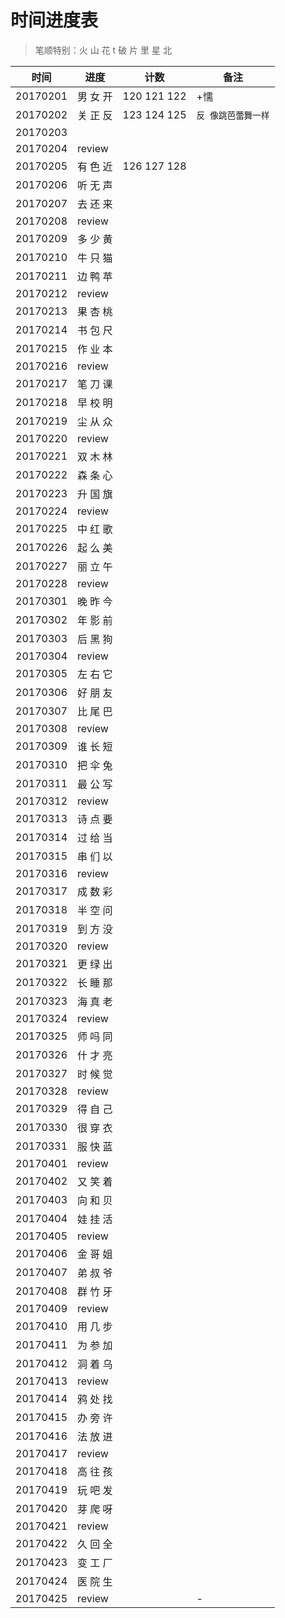 # 时间进度表
> 笔顺特别：火 山 花 t 破 片 里 星 北

|时间|进度|计数|备注|
|---|---|---|---|
|20170201|男 女 开|120 121 122|+懦|
|20170202|关 正 反|123 124 125|`反 像跳芭蕾舞一样`|
|20170203||||
|20170204|review|||
|20170205|有 色 近|126 127 128||
|20170206|听 无 声|||
|20170207|去 还 来|||
|20170208|review|||
|20170209|多 少 黄|||
|20170210|牛 只 猫|||
|20170211|边 鸭 苹|||
|20170212|review|||
|20170213|果 杏 桃|||
|20170214|书 包 尺|||
|20170215|作 业 本|||
|20170216|review|||
|20170217|笔 刀 课|||
|20170218|早 校 明|||
|20170219|尘 从 众|||
|20170220|review|||
|20170221|双 木 林|||
|20170222|森 条 心|||
|20170223|升 国 旗|||
|20170224|review|||
|20170225|中 红 歌|||
|20170226|起 么 美|||
|20170227|丽 立 午|||
|20170228|review|||
|20170301|晚 昨 今|||
|20170302|年 影 前|||
|20170303|后 黑 狗|||
|20170304|review|||
|20170305|左 右 它|||
|20170306|好 朋 友|||
|20170307|比 尾 巴|||
|20170308|review|||
|20170309|谁 长 短|||
|20170310|把 伞 兔|||
|20170311|最 公 写|||
|20170312|review|||
|20170313|诗 点 要|||
|20170314|过 给 当|||
|20170315|串 们 以|||
|20170316|review|||
|20170317|成 数 彩|||
|20170318|半 空 问|||
|20170319|到 方 没|||
|20170320|review|||
|20170321|更 绿 出|||
|20170322|长 睡 那|||
|20170323|海 真 老|||
|20170324|review|||
|20170325|师 吗 同|||
|20170326|什 才 亮|||
|20170327|时 候 觉|||
|20170328|review|||
|20170329|得 自 己|||
|20170330|很 穿 衣|||
|20170331|服 快 蓝|||
|20170401|review|||
|20170402|又 笑 着|||
|20170403|向 和 贝|||
|20170404|娃 挂 活|||
|20170405|review|||
|20170406|金 哥 姐|||
|20170407|弟 叔 爷|||
|20170408|群 竹 牙|||
|20170409|review|||
|20170410|用 几 步|||
|20170411|为 参 加|||
|20170412|洞 着 乌|||
|20170413|review|||
|20170414|鸦 处 找|||
|20170415|办 旁 许|||
|20170416|法 放 进|||
|20170417|review|||
|20170418|高 往 孩|||
|20170419|玩 吧 发|||
|20170420|芽 爬 呀|||
|20170421|review|||
|20170422|久 回 全|||
|20170423|变 工 厂|||
|20170424|医 院 生|||
|20170425|review||-|